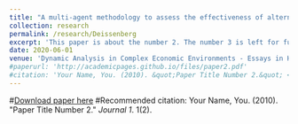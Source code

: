 ```yaml
---
title: "A multi-agent methodology to assess the effectiveness of alternative systemic-risk adjusted capital requirements"
collection: research
permalink: /research/Deissenberg
excerpt: 'This paper is about the number 2. The number 3 is left for future work.'
date: 2020-06-01
venue: 'Dynamic Analysis in Complex Economic Environments - Essays in Honor of Christophe Deissenberg'
#paperurl: 'http://academicpages.github.io/files/paper2.pdf'
#citation: 'Your Name, You. (2010). &quot;Paper Title Number 2.&quot; <i>Journal 1</i>. 1(2).'
---
```


#[Download paper here](http://academicpages.github.io/files/paper2.pdf)
#Recommended citation: Your Name, You. (2010). "Paper Title Number 2." <i>Journal 1</i>. 1(2).